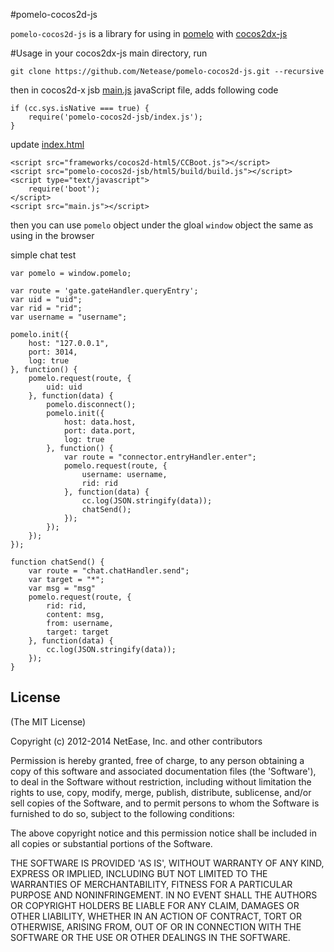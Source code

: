 #pomelo-cocos2d-js

`pomelo-cocos2d-js` is a library for using in [pomelo](http://pomelo.netease.com/) with [cocos2dx-js](http://cocos2d-x.org/products#cocos2dx-js)  

#Usage
in your cocos2dx-js main directory, run  
```
git clone https://github.com/Netease/pomelo-cocos2d-js.git --recursive
```

then in cocos2d-x jsb [main.js](https://github.com/pomelonode/pomelo-cocos2d-js-demo/blob/master/main.js) javaScript file, adds following code  
```
if (cc.sys.isNative === true) {
	require('pomelo-cocos2d-jsb/index.js');
}
```   

update [index.html](https://github.com/pomelonode/pomelo-cocos2d-js-demo/blob/master/index.html)  
```
<script src="frameworks/cocos2d-html5/CCBoot.js"></script>
<script src="pomelo-cocos2d-jsb/html5/build/build.js"></script>
<script type="text/javascript">
    require('boot');
</script> 
<script src="main.js"></script>
```

then you can use `pomelo` object under the gloal `window` object the same as using in the browser  

simple chat test  
```
var pomelo = window.pomelo;

var route = 'gate.gateHandler.queryEntry';
var uid = "uid";
var rid = "rid";
var username = "username";

pomelo.init({
	host: "127.0.0.1",
	port: 3014,
	log: true
}, function() {
	pomelo.request(route, {
		uid: uid
	}, function(data) {
		pomelo.disconnect();
		pomelo.init({
			host: data.host,
			port: data.port,
			log: true
		}, function() {
			var route = "connector.entryHandler.enter";
			pomelo.request(route, {
				username: username,
				rid: rid
			}, function(data) {
				cc.log(JSON.stringify(data));
				chatSend();
			});
		});
	});
});

function chatSend() {
	var route = "chat.chatHandler.send";
	var target = "*";
	var msg = "msg"
	pomelo.request(route, {
		rid: rid,
		content: msg,
		from: username,
		target: target
	}, function(data) {
		cc.log(JSON.stringify(data));
	});
}
```

## License

(The MIT License)

Copyright (c) 2012-2014 NetEase, Inc. and other contributors

Permission is hereby granted, free of charge, to any person obtaining
a copy of this software and associated documentation files (the
'Software'), to deal in the Software without restriction, including
without limitation the rights to use, copy, modify, merge, publish,
distribute, sublicense, and/or sell copies of the Software, and to
permit persons to whom the Software is furnished to do so, subject to
the following conditions:

The above copyright notice and this permission notice shall be
included in all copies or substantial portions of the Software.

THE SOFTWARE IS PROVIDED 'AS IS', WITHOUT WARRANTY OF ANY KIND,
EXPRESS OR IMPLIED, INCLUDING BUT NOT LIMITED TO THE WARRANTIES OF
MERCHANTABILITY, FITNESS FOR A PARTICULAR PURPOSE AND NONINFRINGEMENT.
IN NO EVENT SHALL THE AUTHORS OR COPYRIGHT HOLDERS BE LIABLE FOR ANY
CLAIM, DAMAGES OR OTHER LIABILITY, WHETHER IN AN ACTION OF CONTRACT,
TORT OR OTHERWISE, ARISING FROM, OUT OF OR IN CONNECTION WITH THE
SOFTWARE OR THE USE OR OTHER DEALINGS IN THE SOFTWARE.
